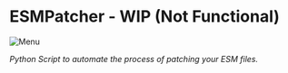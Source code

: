 # ESMPatcher - WIP (Not Functional)
![Menu](https://i.imgur.com/ASZtNmv.png "Menu")

*Python Script to automate the process of patching your ESM files.*
